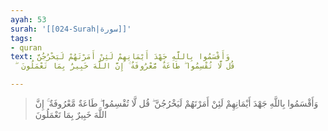 ```yaml
---
ayah: 53
surah: '[[024-Surah|سورة]]'
tags:
- quran
text: وَأَقْسَمُوا بِاللَّهِ جَهْدَ أَيْمَانِهِمْ لَئِنْ أَمَرْتَهُمْ لَيَخْرُجُنَّ
  ۖ قُل لَّا تُقْسِمُوا ۖ طَاعَةٌ مَّعْرُوفَةٌ ۚ إِنَّ اللَّهَ خَبِيرٌ بِمَا تَعْمَلُونَ

---
```

> وَأَقْسَمُوا بِاللَّهِ جَهْدَ أَيْمَانِهِمْ لَئِنْ أَمَرْتَهُمْ لَيَخْرُجُنَّ ۖ قُل لَّا تُقْسِمُوا ۖ طَاعَةٌ مَّعْرُوفَةٌ ۚ إِنَّ اللَّهَ خَبِيرٌ بِمَا تَعْمَلُونَ
